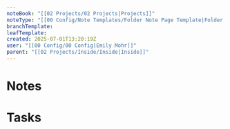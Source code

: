 ```yaml
---
noteBook: "[[02 Projects/02 Projects|Projects]]"
noteType: "[[00 Config/Note Templates/Folder Note Page Template|Folder Note]]"
branchTemplate:
leafTemplate:
created: 2025-07-01T13:20:19Z
user: "[[00 Config/00 Config|Emily Mohr]]"
parent: "[[02 Projects/Inside/Inside|Inside]]"
---
```

# Notes
# Tasks
